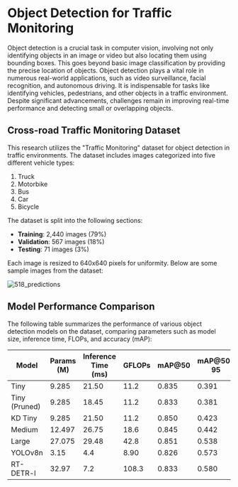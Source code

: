 # Object Detection for Traffic Monitoring

Object detection is a crucial task in computer vision, involving not only identifying objects in an image or video but also locating them using bounding boxes. This goes beyond basic image classification by providing the precise location of objects. Object detection plays a vital role in numerous real-world applications, such as video surveillance, facial recognition, and autonomous driving. It is indispensable for tasks like identifying vehicles, pedestrians, and other objects in a traffic environment. Despite significant advancements, challenges remain in improving real-time performance and detecting small or overlapping objects.

## Cross-road Traffic Monitoring Dataset

This research utilizes the "Traffic Monitoring" dataset for object detection in traffic environments. The dataset includes images categorized into five different vehicle types:

1. Truck
2. Motorbike
3. Bus
4. Car
5. Bicycle

The dataset is split into the following sections:
- **Training**: 2,440 images (79%)
- **Validation**: 567 images (18%)
- **Testing**: 71 images (3%)

Each image is resized to 640x640 pixels for uniformity. Below are some sample images from the dataset:

![518_predictions](https://github.com/user-attachments/assets/1a0856ff-460d-4b80-b350-3441d9326f2e)


## Model Performance Comparison

The following table summarizes the performance of various object detection models on the dataset, comparing parameters such as model size, inference time, FLOPs, and accuracy (mAP):

| **Model**     | **Params (M)** | **Inference Time (ms)** | **GFLOPs** | **mAP@50** | **mAP@50-95** |
|---------------|----------------|-------------------------|------------|------------|---------------|
| Tiny          | 9.285          | 21.50                   | 11.2       | 0.835      | 0.391         |
| Tiny (Pruned) | 9.285          | 18.45                   | 11.2       | 0.833      | 0.381         |
| KD Tiny       | 9.285          | 21.50                   | 11.2       | 0.850      | 0.423         |
| Medium        | 12.497         | 26.75                   | 18.6       | 0.845      | 0.442         |
| Large         | 27.075         | 29.48                   | 42.8       | 0.851      | 0.538         |
| YOLOv8n       | 3.15           | 4.4                     | 8.90       | 0.826      | 0.573         |
| RT-DETR-l     | 32.97          | 7.2                     | 108.3      | 0.833      | 0.580         |
